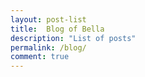 ```yaml
---
layout: post-list
title:  Blog of Bella
description: "List of posts"
permalink: /blog/
comment: true
---
```


